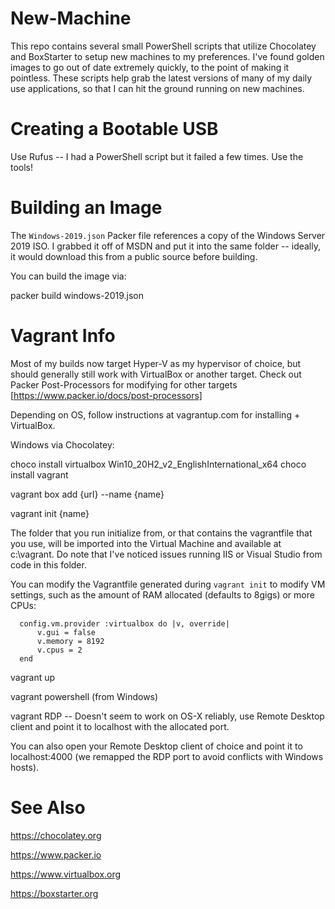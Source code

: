 New-Machine
===========

This repo contains several small PowerShell scripts that utilize Chocolatey and BoxStarter to setup new machines to my preferences. I've found golden images to go out of date extremely quickly, to the point of making it pointless. These scripts help grab the latest versions of many of my daily use applications, so that I can hit the ground running on new machines.

# Creating a Bootable USB

Use Rufus -- I had a PowerShell script but it failed a few times. Use the tools!

# Building an Image

The `Windows-2019.json` Packer file references a copy of the Windows Server 2019 ISO. I grabbed it off of MSDN and put it into the same folder -- ideally, it would download this from a public source before building.

You can build the image via:

packer build windows-2019.json

# Vagrant Info

Most of my builds now target Hyper-V as my hypervisor of choice, but should generally still work with VirtualBox or another target. Check out Packer Post-Processors for modifying for other targets [https://www.packer.io/docs/post-processors]

Depending on OS, follow instructions at vagrantup.com for installing + VirtualBox.

Windows via Chocolatey: 

choco install virtualbox
Win10_20H2_v2_EnglishInternational_x64
choco install vagrant

vagrant box add {url} --name {name}

vagrant init {name}

The folder that you run initialize from, or that contains the vagrantfile that you use, will be imported into the Virtual Machine and available at c:\vagrant. Do note that I've noticed issues running IIS or Visual Studio from code in this folder.

You can modify the Vagrantfile generated during `vagrant init` to modify VM settings, such as the amount of RAM allocated (defaults to 8gigs) or more CPUs:

```
  config.vm.provider :virtualbox do |v, override|
      v.gui = false
      v.memory = 8192
      v.cpus = 2
  end
```

vagrant up

vagrant powershell (from Windows)

vagrant RDP -- Doesn't seem to work on OS-X reliably, use Remote Desktop client and point it to localhost with the allocated port.

You can also open your Remote Desktop client of choice and point it to localhost:4000 (we remapped the RDP port to avoid conflicts with Windows hosts).

# See Also

https://chocolatey.org

https://www.packer.io

https://www.virtualbox.org

https://boxstarter.org
